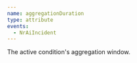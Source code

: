 ```yaml
---
name: aggregationDuration
type: attribute
events:
  - NrAiIncident
---
```


The active condition's aggregation window.